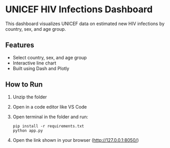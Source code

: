 # UNICEF HIV Infections Dashboard

This dashboard visualizes UNICEF data on estimated new HIV infections by country, sex, and age group.

## Features

- Select country, sex, and age group
- Interactive line chart
- Built using Dash and Plotly

## How to Run

1. Unzip the folder
2. Open in a code editor like VS Code
3. Open terminal in the folder and run:

   ```
   pip install -r requirements.txt
   python app.py
   ```

4. Open the link shown in your browser (http://127.0.0.1:8050/)
